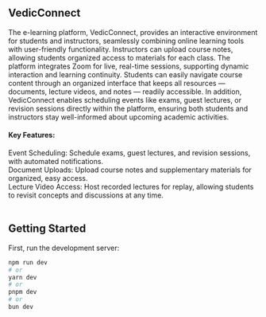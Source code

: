 ## VedicConnect
The e-learning platform, VedicConnect, provides an interactive environment for students and instructors, seamlessly combining online learning tools with user-friendly functionality. Instructors can upload course notes, allowing students organized access to materials for each class. The platform integrates Zoom for live, real-time sessions, supporting dynamic interaction and learning continuity. Students can easily navigate course content through an organized interface that keeps all resources — documents, lecture videos, and notes — readily accessible. In addition, VedicConnect enables scheduling events like exams, guest lectures, or revision sessions directly within the platform, ensuring both students and instructors stay well-informed about upcoming academic activities.

#### Key Features:<br>
Event Scheduling: Schedule exams, guest lectures, and revision sessions, with automated notifications.<br>
Document Uploads: Upload course notes and supplementary materials for organized, easy access.<br>
Lecture Video Access: Host recorded lectures for replay, allowing students to revisit concepts and discussions at any time.<br>
<br>

## Getting Started

First, run the development server:

```bash
npm run dev
# or
yarn dev
# or
pnpm dev
# or
bun dev
```
